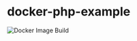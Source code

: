 # docker-php-example
![Docker Image Build](https://github.com/chucklowery/docker-php-example/actions/workflows/build.yaml/badge.svg)
